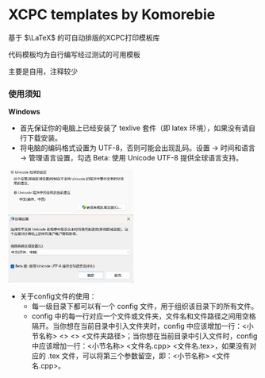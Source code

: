 # XCPC templates by Komorebie

基于 $\LaTeX$ 的可自动排版的XCPC打印模板库

代码模板均为自行编写经过测试的可用模板

主要是自用，注释较少

### 使用须知
**Windows**
- 首先保证你的电脑上已经安装了 texlive 套件（即 latex 环境），如果没有请自行下载安装。
- 将电脑的编码格式设置为 UTF-8，否则可能会出现乱码。设置 -> 时间和语言 -> 管理语言设置，勾选 Beta: 使用 Unicode UTF-8 提供全球语言支持。
<img src = "./images/image.png" width = "50%">
<img src = "./images/image-1.png" width = "50%">

- 关于config文件的使用：
    - 每一级目录下都可以有一个 config 文件，用于组织该目录下的所有文件。
    - config 中的每一行对应一个文件或文件夹，文件名和文件路径之间用空格隔开。当你想在当前目录中引入文件夹时，config 中应该增加一行：<小节名称> <> <> <文件夹路径>；当你想在当前目录中引入文件时，config中应该增加一行：<小节名称> <文件名.cpp> <文件名.tex>，如果没有对应的 .tex 文件，可以将第三个参数留空，即：<小节名称> <文件名.cpp>。